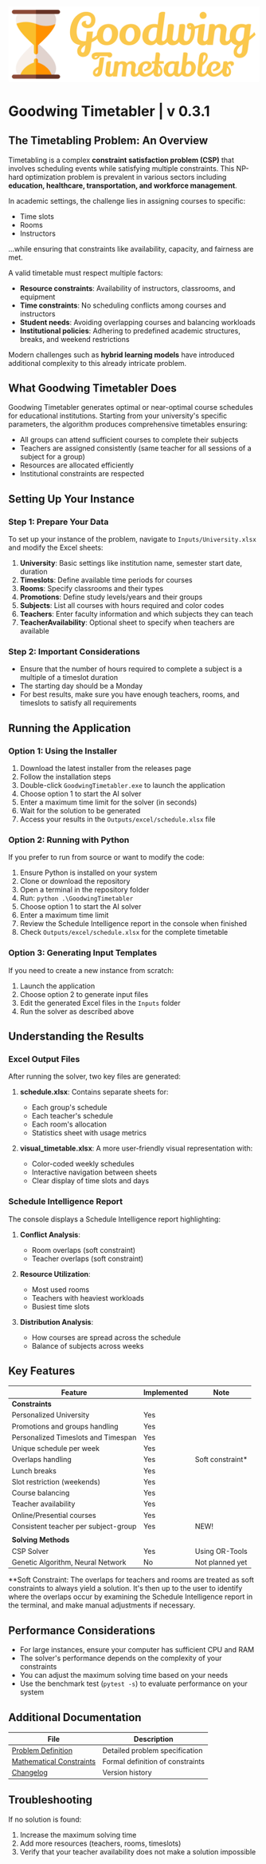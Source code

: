 ![Logo](./Images/Logos/Logo_v1_blanc.png)

# Goodwing Timetabler | v 0.3.1

## The Timetabling Problem: An Overview

Timetabling is a complex **constraint satisfaction problem (CSP)** that involves scheduling events while satisfying multiple constraints. This NP-hard optimization problem is prevalent in various sectors including **education, healthcare, transportation, and workforce management**.

In academic settings, the challenge lies in assigning courses to specific:
- Time slots
- Rooms
- Instructors

...while ensuring that constraints like availability, capacity, and fairness are met.

A valid timetable must respect multiple factors:
- **Resource constraints**: Availability of instructors, classrooms, and equipment
- **Time constraints**: No scheduling conflicts among courses and instructors
- **Student needs**: Avoiding overlapping courses and balancing workloads
- **Institutional policies**: Adhering to predefined academic structures, breaks, and weekend restrictions

Modern challenges such as **hybrid learning models** have introduced additional complexity to this already intricate problem.

## What Goodwing Timetabler Does

Goodwing Timetabler generates optimal or near-optimal course schedules for educational institutions. Starting from your university's specific parameters, the algorithm produces comprehensive timetables ensuring:

- All groups can attend sufficient courses to complete their subjects
- Teachers are assigned consistently (same teacher for all sessions of a subject for a group)
- Resources are allocated efficiently
- Institutional constraints are respected

## Setting Up Your Instance

### Step 1: Prepare Your Data
To set up your instance of the problem, navigate to `Inputs/University.xlsx` and modify the Excel sheets:

1. **University**: Basic settings like institution name, semester start date, duration
2. **Timeslots**: Define available time periods for courses
3. **Rooms**: Specify classrooms and their types
4. **Promotions**: Define study levels/years and their groups
5. **Subjects**: List all courses with hours required and color codes
6. **Teachers**: Enter faculty information and which subjects they can teach
7. **TeacherAvailability**: Optional sheet to specify when teachers are available

### Step 2: Important Considerations
- Ensure that the number of hours required to complete a subject is a multiple of a timeslot duration
- The starting day should be a Monday
- For best results, make sure you have enough teachers, rooms, and timeslots to satisfy all requirements

## Running the Application

### Option 1: Using the Installer

1. Download the latest installer from the releases page
2. Follow the installation steps
3. Double-click `GoodwingTimetabler.exe` to launch the application
4. Choose option 1 to start the AI solver
5. Enter a maximum time limit for the solver (in seconds)
6. Wait for the solution to be generated
7. Access your results in the `Outputs/excel/schedule.xlsx` file

### Option 2: Running with Python

If you prefer to run from source or want to modify the code:

1. Ensure Python is installed on your system
2. Clone or download the repository
3. Open a terminal in the repository folder
4. Run: `python .\GoodwingTimetabler`
5. Choose option 1 to start the AI solver
6. Enter a maximum time limit
7. Review the Schedule Intelligence report in the console when finished
8. Check `Outputs/excel/schedule.xlsx` for the complete timetable

### Option 3: Generating Input Templates

If you need to create a new instance from scratch:

1. Launch the application
2. Choose option 2 to generate input files
3. Edit the generated Excel files in the `Inputs` folder
4. Run the solver as described above

## Understanding the Results

### Excel Output Files

After running the solver, two key files are generated:

1. **schedule.xlsx**: Contains separate sheets for:
   - Each group's schedule
   - Each teacher's schedule 
   - Each room's allocation
   - Statistics sheet with usage metrics

2. **visual_timetable.xlsx**: A more user-friendly visual representation with:
   - Color-coded weekly schedules
   - Interactive navigation between sheets
   - Clear display of time slots and days

### Schedule Intelligence Report

The console displays a Schedule Intelligence report highlighting:

1. **Conflict Analysis**:
   - Room overlaps (soft constraint)
   - Teacher overlaps (soft constraint)

2. **Resource Utilization**:
   - Most used rooms
   - Teachers with heaviest workloads 
   - Busiest time slots

3. **Distribution Analysis**:
   - How courses are spread across the schedule
   - Balance of subjects across weeks

## Key Features

| Feature                                   | Implemented | Note                    |
|-------------------------------------------|-------------|-------------------------|
| **Constraints**                           |             | |
| Personalized University                   | Yes         | |
| Promotions and groups handling            | Yes         | |
| Personalized Timeslots and Timespan       | Yes         | |
| Unique schedule per week                  | Yes         | |
| Overlaps handling                         | Yes         | Soft constraint* |
| Lunch breaks                              | Yes         | |
| Slot restriction (weekends)               | Yes         | |
| Course balancing                          | Yes         | |
| Teacher availability                      | Yes         | |
| Online/Presential courses                 | Yes         | |
| Consistent teacher per subject-group      | Yes         | NEW! |
|                                           |             | |
| **Solving Methods**                       |             | |
| CSP Solver                                | Yes         | Using OR-Tools  |
| Genetic Algorithm, Neural Network         | No          | Not planned yet |

**Soft Constraint: The overlaps for teachers and rooms are treated as soft constraints to always yield a solution. It's then up to the user to identify where the overlaps occur by examining the Schedule Intelligence report in the terminal, and make manual adjustments if necessary.

## Performance Considerations

- For large instances, ensure your computer has sufficient CPU and RAM
- The solver's performance depends on the complexity of your constraints
- You can adjust the maximum solving time based on your needs
- Use the benchmark test (`pytest -s`) to evaluate performance on your system

## Additional Documentation

| File           | Description                      |
|------------------|----------------------------------|
| [Problem Definition](Problem_Definition.md) | Detailed problem specification |
| [Mathematical Constraints](Constraints_Maths.md) | Formal definition of constraints |
| [Changelog](Changelog.md) | Version history |

## Troubleshooting

If no solution is found:
1. Increase the maximum solving time
2. Add more resources (teachers, rooms, timeslots)
3. Verify that your teacher availability does not make a solution impossible